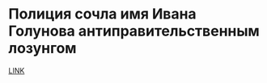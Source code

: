 # Полиция сочла имя Ивана Голунова антиправительственным лозунгом



[LINK](https://varlamov.ru/3475334.html)